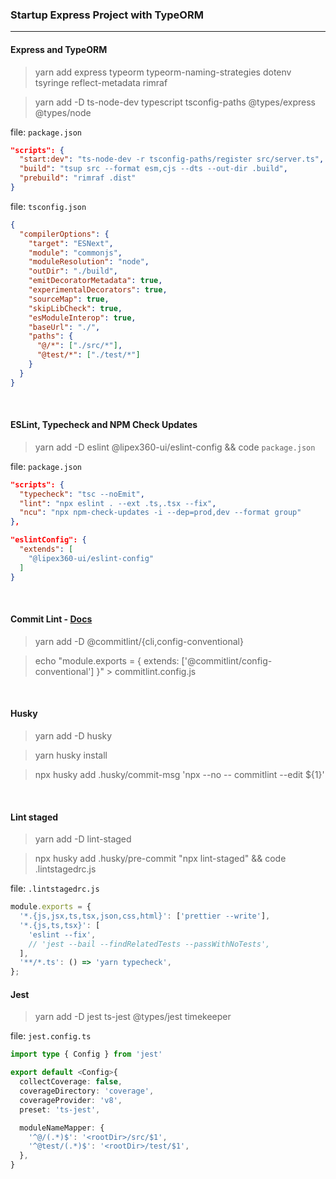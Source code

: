 ### Startup Express Project with TypeORM

---

#### Express and TypeORM

> yarn add express typeorm typeorm-naming-strategies dotenv tsyringe reflect-metadata rimraf

> yarn add -D ts-node-dev typescript tsconfig-paths @types/express @types/node

file: `package.json`
```json
"scripts": {
  "start:dev": "ts-node-dev -r tsconfig-paths/register src/server.ts",
  "build": "tsup src --format esm,cjs --dts --out-dir .build",
  "prebuild": "rimraf .dist"
}
```

file: `tsconfig.json`
```json
{
  "compilerOptions": {
    "target": "ESNext",
    "module": "commonjs",
    "moduleResolution": "node",
    "outDir": "./build",
    "emitDecoratorMetadata": true,
    "experimentalDecorators": true,
    "sourceMap": true,
    "skipLibCheck": true,
    "esModuleInterop": true,
    "baseUrl": "./",
    "paths": {
      "@/*": ["./src/*"],
      "@test/*": ["./test/*"]
    }
  }
}
```


<br />

#### ESLint, Typecheck and NPM Check Updates
> yarn add -D eslint @lipex360-ui/eslint-config && code `package.json`

file: `package.json`
```json
"scripts": {
  "typecheck": "tsc --noEmit",
  "lint": "npx eslint . --ext .ts,.tsx --fix",
  "ncu": "npx npm-check-updates -i --dep=prod,dev --format group"
},

"eslintConfig": {
  "extends": [
    "@lipex360-ui/eslint-config"
  ]
}

```
<br />

#### Commit Lint - [Docs](https://www.conventionalcommits.org/en/v1.0.0/#summary)
> yarn add -D  @commitlint/{cli,config-conventional}

> echo "module.exports = { extends: ['@commitlint/config-conventional'] }" > commitlint.config.js

<br />

#### Husky
> yarn add -D husky

> yarn husky install

> npx husky add .husky/commit-msg  'npx --no -- commitlint --edit ${1}'

<br />

#### Lint staged

> yarn add -D lint-staged

> npx husky add .husky/pre-commit "npx lint-staged" && code .lintstagedrc.js

file: `.lintstagedrc.js`
```js
module.exports = {
  '*.{js,jsx,ts,tsx,json,css,html}': ['prettier --write'],
  '*.{js,ts,tsx}': [
    'eslint --fix',
    // 'jest --bail --findRelatedTests --passWithNoTests',
  ],
  '**/*.ts': () => 'yarn typecheck',
};

```

#### Jest
> yarn add -D jest ts-jest @types/jest timekeeper

file: `jest.config.ts`
```ts
import type { Config } from 'jest'

export default <Config>{
  collectCoverage: false,
  coverageDirectory: 'coverage',
  coverageProvider: 'v8',
  preset: 'ts-jest',

  moduleNameMapper: {
    '^@/(.*)$': '<rootDir>/src/$1',
    '^@test/(.*)$': '<rootDir>/test/$1',
  },
}

```
